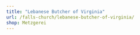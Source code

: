 ```yaml
---
title: "Lebanese Butcher of Virginia"
url: /falls-church/lebanese-butcher-of-virginia/
shop: Metzgerei
---
```

